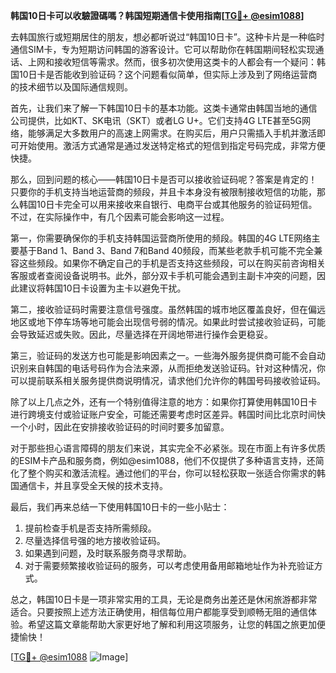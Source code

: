 **韩国10日卡可以收驗證碼嗎？韩国短期通信卡使用指南[[TG💪+ @esim1088](https://t.me/s/esim1088)]**

去韩国旅行或短期居住的朋友，想必都听说过“韩国10日卡”。这种卡片是一种临时通信SIM卡，专为短期访问韩国的游客设计。它可以帮助你在韩国期间轻松实现通话、上网和接收短信等需求。然而，很多初次使用这类卡的人都会有一个疑问：韩国10日卡是否能收到验证码？这个问题看似简单，但实际上涉及到了网络运营商的技术细节以及国际通信规则。

首先，让我们来了解一下韩国10日卡的基本功能。这类卡通常由韩国当地的通信公司提供，比如KT、SK电讯（SKT）或者LG U+。它们支持4G LTE甚至5G网络，能够满足大多数用户的高速上网需求。在购买后，用户只需插入手机并激活即可开始使用。激活方式通常是通过发送特定格式的短信到指定号码完成，非常方便快捷。

那么，回到问题的核心——韩国10日卡是否可以接收验证码呢？答案是肯定的！只要你的手机支持当地运营商的频段，并且卡本身没有被限制接收短信的功能，那么韩国10日卡完全可以用来接收来自银行、电商平台或其他服务的验证码短信。不过，在实际操作中，有几个因素可能会影响这一过程。

第一，你需要确保你的手机支持韩国运营商所使用的频段。韩国的4G LTE网络主要基于Band 1、Band 3、Band 7和Band 40频段，而某些老款手机可能不完全兼容这些频段。如果你不确定自己的手机是否支持这些频段，可以在购买前咨询相关客服或者查阅设备说明书。此外，部分双卡手机可能会遇到主副卡冲突的问题，因此建议将韩国10日卡设置为主卡以避免干扰。

第二，接收验证码时需要注意信号强度。虽然韩国的城市地区覆盖良好，但在偏远地区或地下停车场等地可能会出现信号弱的情况。如果此时尝试接收验证码，可能会导致延迟或失败。因此，尽量选择在开阔地带进行操作会更稳妥。

第三，验证码的发送方也可能是影响因素之一。一些海外服务提供商可能不会自动识别来自韩国的电话号码作为合法来源，从而拒绝发送验证码。针对这种情况，你可以提前联系相关服务提供商说明情况，请求他们允许你的韩国号码接收验证码。

除了以上几点之外，还有一个特别值得注意的地方：如果你打算使用韩国10日卡进行跨境支付或验证账户安全，可能还需要考虑时区差异。韩国时间比北京时间快一个小时，因此在安排接收验证码的时间时要多加留意。

对于那些担心语言障碍的朋友们来说，其实完全不必紧张。现在市面上有许多优质的ESIM卡产品和服务商，例如@esim1088，他们不仅提供了多种语言支持，还简化了整个购买和激活流程。通过他们的平台，你可以轻松获取一张适合你需求的韩国通信卡，并且享受全天候的技术支持。

最后，我们再来总结一下使用韩国10日卡的一些小贴士：

1. 提前检查手机是否支持所需频段。
2. 尽量选择信号强的地方接收验证码。
3. 如果遇到问题，及时联系服务商寻求帮助。
4. 对于需要频繁接收验证码的服务，可以考虑使用备用邮箱地址作为补充验证方式。

总之，韩国10日卡是一项非常实用的工具，无论是商务出差还是休闲旅游都非常适合。只要按照上述方法正确使用，相信每位用户都能享受到顺畅无阻的通信体验。希望这篇文章能帮助大家更好地了解和利用这项服务，让您的韩国之旅更加便捷愉快！

[[TG💪+ @esim1088](https://t.me/s/esim1088) ![Image](https://i.postimg.cc/4NQfJmqS/Snipaste-2025-05-13-00-14-12.png)]
